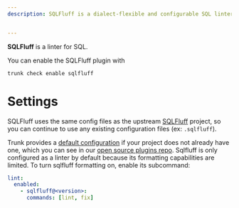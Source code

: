 ```yaml
---
description: SQLFluff is a dialect-flexible and configurable SQL linter.


---
```


**SQLFluff** is a linter for SQL.

You can enable the SQLFluff plugin with

```shell
trunk check enable sqlfluff
```

# Settings

SQLFluff uses the same config files as the 
upstream [SQLFluff](https://github.com/sqlfluff/sqlfluff) project, so you can continue to use any
existing configuration files (ex: `.sqlfluff`).

Trunk provides a [default configuration](https://github.com/trunk-io/plugins/tree/main/linters/sqlfluff) if your project does not already have one,
which you can see in our [open source plugins repo](https://github.com/trunk-io/plugins/tree/main).
Sqlfluff is only configured as a linter by default because its formatting capabilities are limited. To turn sqlfluff formatting on, enable its subcommand:

```yaml
lint:
  enabled:
    - sqlfluff@<version>:
      commands: [lint, fix]
```


